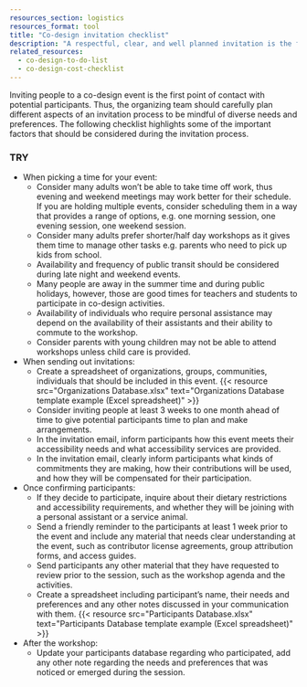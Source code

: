 ```yaml
---
resources_section: logistics
resources_format: tool
title: "Co-design invitation checklist"
description: "A respectful, clear, and well planned invitation is the first step to build trust and engage people."
related_resources:
  - co-design-to-do-list
  - co-design-cost-checklist
---
```


Inviting people to a co-design event is the first point of contact with potential participants. Thus, the organizing team should carefully plan different aspects of an invitation process to be mindful of diverse needs and preferences. The following checklist highlights some of the important factors that should be considered during the invitation process.

### TRY

- When picking a time for your event:
   - Consider many adults won’t be able to take time off work, thus evening and weekend meetings may work better for their schedule. If you are holding multiple events, consider scheduling them in a way that provides a range of options, e.g. one morning session, one evening session, one weekend session.
   - Consider many adults prefer shorter/half day workshops as it gives them time to manage other tasks e.g. parents who need to pick up kids from school.
   - Availability and frequency of public transit should be considered during late night and weekend events.
   - Many people are away in the summer time and during public holidays, however, those are good times for teachers and students to participate in co-design activities.
   - Availability of individuals who require personal assistance may depend on the availability of their assistants and their ability to commute to the workshop.
   - Consider parents with young children may not be able to attend workshops unless child care is provided.
- When sending out invitations:
   - Create a spreadsheet of organizations, groups, communities, individuals that should be included in this event. {{< resource src="Organizations Database.xlsx" text="Organizations Database template example (Excel spreadsheet)" >}}
   - Consider inviting people at least 3 weeks to one month ahead of time to give potential participants time to plan and make arrangements.
   - In the invitation email, inform participants how this event meets their accessibility needs and what accessibility services are provided.
   - In the invitation email, clearly inform participants what kinds of commitments they are making, how their contributions will be used, and how they will be compensated for their participation.
- Once confirming participants:
   - If they decide to participate, inquire about their dietary restrictions and accessibility requirements, and whether they will be joining with a personal assistant or a service animal.
   - Send a friendly reminder to the participants at least 1 week prior to the event and include any material that needs clear understanding at the event, such as contributor license agreements, group attribution forms, and access guides.
   - Send participants any other material that they have requested to review prior to the session, such as the workshop agenda and the activities.
   - Create a spreadsheet including participant’s name, their needs and preferences and any other notes discussed in your communication with them. {{< resource src="Participants Database.xlsx" text="Participants Database template example (Excel spreadsheet)" >}}
- After the workshop:
   - Update your participants database regarding who participated, add any other note regarding the needs and preferences that was noticed or emerged during the session.
